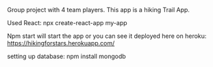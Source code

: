 Group project with 4 team players. This app is a hiking Trail App.

Used React: npx create-react-app my-app


Npm start will start the app or you can see it deployed here on heroku: https://hikingforstars.herokuapp.com/

setting up database: npm install mongodb

